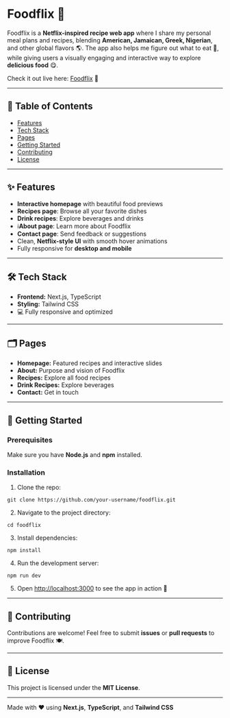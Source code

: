 # Foodflix 🍴

Foodflix is a **Netflix-inspired recipe web app** where I share my personal meal plans and recipes, blending **American, Jamaican, Greek, Nigerian**, and other global flavors 🌎. The app also helps me figure out what to eat 🥗, while giving users a visually engaging and interactive way to explore **delicious food** 😋.

Check it out live here: [Foodflix](https://foodflix-one.vercel.app) 🚀

---

## 📖 Table of Contents

* [Features](#features)
* [Tech Stack](#tech-stack)
* [Pages](#pages)
* [Getting Started](#getting-started)
* [Contributing](#contributing)
* [License](#license)

---

## ✨ Features

* **Interactive homepage** with beautiful food previews
* **Recipes page**: Browse all your favorite dishes
* **Drink recipes**: Explore beverages and drinks
* ℹ**About page**: Learn more about Foodflix
* **Contact page**: Send feedback or suggestions
* Clean, **Netflix-style UI** with smooth hover animations
* Fully responsive for **desktop and mobile**

---

## 🛠 Tech Stack

* **Frontend:** Next.js, TypeScript
* **Styling:** Tailwind CSS
* 💻 Fully responsive and optimized

---

## 🗂 Pages

* **Homepage:** Featured recipes and interactive slides
* **About:** Purpose and vision of Foodflix
* **Recipes:** Explore all food recipes
* **Drink Recipes:** Explore beverages
* **Contact:** Get in touch

---

## 🚀 Getting Started

### Prerequisites

Make sure you have **Node.js** and **npm** installed.

### Installation

1. Clone the repo:

```
git clone https://github.com/your-username/foodflix.git
```

2. Navigate to the project directory:

```
cd foodflix
```

3. Install dependencies:

```
npm install
```

4. Run the development server:

```
npm run dev
```

5. Open [http://localhost:3000](http://localhost:3000) to see the app in action 🌟

---

## 🤝 Contributing

Contributions are welcome! Feel free to submit **issues** or **pull requests** to improve Foodflix 🍽️.

---

## 📄 License

This project is licensed under the **MIT License**.

---

Made with ❤️ using **Next.js**, **TypeScript**, and **Tailwind CSS**
